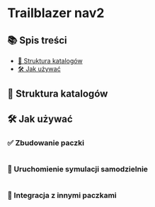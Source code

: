 # Trailblazer nav2

## 📚 Spis treści

- [📁 Struktura katalogów](#-struktura-katalogów)
- [🛠️ Jak używać](#️-jak-używać)

## 📁 Struktura katalogów

## 🛠️ Jak używać
### ✅ Zbudowanie paczki
```bash

```
### 🚀 Uruchomienie symulacji samodzielnie
```bash

```

### 🧩 Integracja z innymi paczkami
```python

```